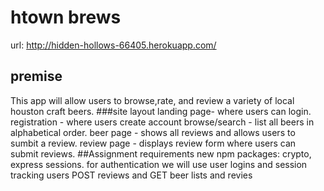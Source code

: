 # htown brews
url: http://hidden-hollows-66405.herokuapp.com/
## premise
This app will allow users to browse,rate, and review a variety of local houston craft beers.
###site layout
landing page- where users can login.
registration - where users create account 
browse/search - list all beers in alphabetical order.
beer page - shows all reviews and allows users to sumbit a review.
review page - displays review form where users can submit reviews.
##Assignment requirements
new npm packages: crypto, express sessions.
for authentication we will use user logins and session tracking
users POST reviews and GET beer lists and revies
